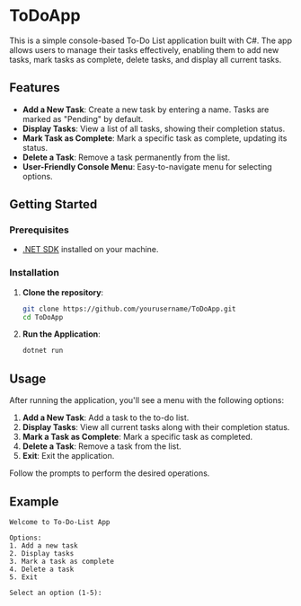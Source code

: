 # ToDoApp

This is a simple console-based To-Do List application built with C#. The app allows users to manage their tasks effectively, enabling them to add new tasks, mark tasks as complete, delete tasks, and display all current tasks.

## Features

- **Add a New Task**: Create a new task by entering a name. Tasks are marked as "Pending" by default.
- **Display Tasks**: View a list of all tasks, showing their completion status.
- **Mark Task as Complete**: Mark a specific task as complete, updating its status.
- **Delete a Task**: Remove a task permanently from the list.
- **User-Friendly Console Menu**: Easy-to-navigate menu for selecting options.

## Getting Started

### Prerequisites

- [.NET SDK](https://dotnet.microsoft.com/download) installed on your machine.

### Installation

1. **Clone the repository**:
    ```bash
    git clone https://github.com/yourusername/ToDoApp.git
    cd ToDoApp
    ```

2. **Run the Application**:
    ```bash
    dotnet run
    ```

## Usage

After running the application, you'll see a menu with the following options:

1. **Add a New Task**: Add a task to the to-do list.
2. **Display Tasks**: View all current tasks along with their completion status.
3. **Mark a Task as Complete**: Mark a specific task as completed.
4. **Delete a Task**: Remove a task from the list.
5. **Exit**: Exit the application.

Follow the prompts to perform the desired operations.

## Example

```
Welcome to To-Do-List App

Options:
1. Add a new task
2. Display tasks
3. Mark a task as complete
4. Delete a task
5. Exit

Select an option (1-5): 
```
